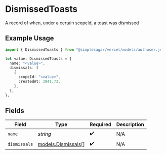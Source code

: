 # DismissedToasts

A record of when, under a certain scopeId, a toast was dismissed

## Example Usage

```typescript
import { DismissedToasts } from "@simplesagar/vercel/models/authuser.js";

let value: DismissedToasts = {
  name: "<value>",
  dismissals: [
    {
      scopeId: "<value>",
      createdAt: 3041.73,
    },
  ],
};
```

## Fields

| Field                                          | Type                                           | Required                                       | Description                                    |
| ---------------------------------------------- | ---------------------------------------------- | ---------------------------------------------- | ---------------------------------------------- |
| `name`                                         | *string*                                       | :heavy_check_mark:                             | N/A                                            |
| `dismissals`                                   | [models.Dismissals](../models/dismissals.md)[] | :heavy_check_mark:                             | N/A                                            |